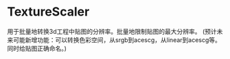 # TextureScaler
用于批量地转换3d工程中贴图的分辨率。批量地限制贴图的最大分辨率。
(预计未来可能新增功能：可以转换色彩空间，从srgb到acescg，从linear到acescg等。同时给贴图正确命名。)
